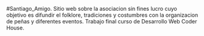 #Santiago_Amigo.
Sitio web sobre la asociacion sin fines lucro cuyo objetivo es difundir el folklore, tradiciones y costumbres con la organizacion de peñas y diferentes eventos.
Trabajo final curso de Desarrollo Web Coder House.
